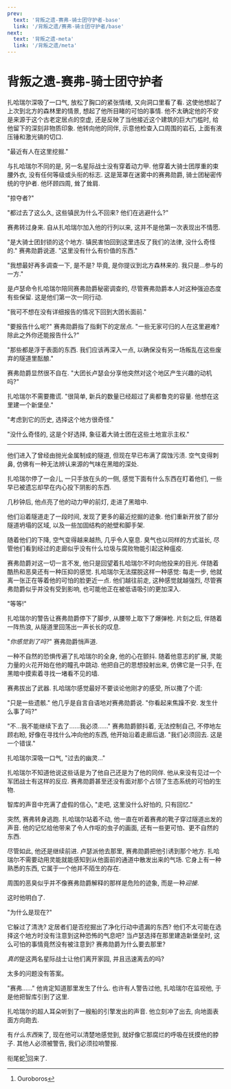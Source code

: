 ```yaml
---
prev:
  text: '背叛之遗-赛弗-骑士团守护者-base'
  link: '/背叛之遗/赛弗-骑士团守护者/base'
next:
  text: '背叛之遗-meta'
  link: '/背叛之遗/meta'
---
```


# 背叛之遗-赛弗-骑士团守护者

扎哈瑞尔深吸了一口气, 放松了胸口的紧张情绪, 又向洞口里看了看. 这使他想起了上次到北方的森林里的情景, 想起了他所目睹的可怕的事情. 他不太确定他的不安是来源于这个古老定居点的空虚, 还是反映了当他接近这个建筑的巨大门槛时, 给他留下的深刻非物质印象. 他转向他的同伴, 示意他检查入口周围的岩石, 上面有液压锤和激光镐的切口.

"最近有人在这里挖掘."

与扎哈瑞尔不同的是, 另一名星际战士没有穿着动力甲. 他穿着大骑士团厚重的束腰外衣, 没有任何等级或头衔的标志. 这是笼罩在迷雾中的赛弗勋爵, 骑士团秘密传统的守护者. 他环顾四周, 耸了耸肩.

"掠夺者?"

"都过去了这么久, 这些镇民为什么不回来? 他们在逃避什么?"

赛弗转过身来. 自从扎哈瑞尔加入他的行列以来, 这并不是他第一次表现出不情愿.

"是大骑士团封锁的这个地方. 镇民害怕回到这里违反了我们的法律, 没什么奇怪的." 赛弗勋爵说道. "这里没有什么有价值的东西."

"我想最好再多调查一下, 是不是? 毕竟, 是你提议到北方森林来的. 我只是…参与的一方."

是卢瑟命令扎哈瑞尔陪同赛弗勋爵秘密调查的, 尽管赛弗勋爵本人对这种强迫态度有些保留. 这是他们第一次一同行动.

"我可不想在没有详细报告的情况下回到大团长面前."

"要报告什么呢?" 赛弗勋爵指了指剩下的定居点. "一些无家可归的人在这里避难? 除此之外你还能报告什么?"

"那些都是浮于表面的东西. 我们应该再深入一点, 以确保没有另一场叛乱在这些废弃的隧道里酝酿."

赛弗勋爵显然很不自在. "大团长卢瑟会分享他突然对这个地区产生兴趣的动机吗?"

扎哈瑞尔不需要撒谎. "很简单, 新兵的数量已经超过了奥都鲁克的容量. 他想在这里建一个新堡垒."

"考虑到它的历史, 选择这个地方很奇怪."

"没什么奇怪的, 这是个好选择, 象征着大骑士团在这些土地宣示主权."

--------

他们进入了曾经由抛光金属制成的隧道, 但现在早已布满了腐蚀污渍. 空气变得刺鼻, 仿佛有一种无法辨认来源的气味在黑暗的深处.

扎哈瑞尔停了一会儿, 一只手放在头的一侧, 感觉下面有什么东西在盯着他们, 一些早已被遗忘却早在内心投下阴影的东西.

几秒钟后, 他点亮了他的动力甲的前灯, 走进了黑暗中.

他们沿着隧道走了一段时间, 发现了更多的最近挖掘的迹象. 他们重新开放了部分隧道坍塌的区域, 以及一些加固结构的舱壁和脚手架.

随着他们的下降, 空气变得越来越热, 几乎令人窒息. 臭气也以同样的方式滋长, 尽管他们看到经过的走廊似乎没有什么垃圾与腐败物能引起这种瘟疫.

赛弗勋爵对这一切一言不发, 他只是回望着扎哈瑞尔不时向他投来的目光. 伴随着酷热和恶臭还有一种压抑的感觉. 扎哈瑞尔无法摆脱这样一种感觉: 每走一步, 他就离一张正在等着他的可怕的脸更近一点. 他们越往前走, 这种感觉就越强烈, 尽管赛弗勋爵似乎并没有受到影响, 也可能他正在被低语吸引的更加深入.

"等等!"

扎哈瑞尔的警告让赛弗勋爵停下了脚步, 从腰带上取下了爆弹枪. 片刻之后, 伴随着一阵热浪, 从隧道里回荡出一声长长的叹息.

"*你感觉到了吗?*" 赛弗勋爵悄声道.

一种不自然的恐惧传遍了扎哈瑞尔的全身, 他的心在颤抖. 随着他意志的扩展, 灵能力量的火花开始在他的瞳孔中跳动. 他把自己的思想投射出来, 仿佛它是一只手, 在黑暗中摸索着寻找一堵看不见的墙.

赛弗拔出了武器. 扎哈瑞尔感觉最好不要谈论他刚才的感受, 所以撒了个谎:

"只是一些遗骸." 他几乎是自言自语地对赛弗勋爵说. "你看起来焦躁不安. 发生什么事了吗?"

"不…我不能继续下去了……我必须……" 赛弗勋爵颤抖着, 无法控制自己, 不停地左顾右盼, 好像在寻找什么冲向他的东西, 他开始沿着走廊后退. "我们必须回去. 这是一个错误."

扎哈瑞尔深吸一口气, "过去的幽灵…"

扎哈瑞尔不知道他说这些话是为了他自己还是为了他的同伴. 他从来没有见过一个军团战士有这样的反应. 赛弗勋爵甚至还没有面对那个占领了生态系统的可怕的生物.

智库的声音中充满了虚假的信心, "走吧, 这里没什么好怕的, 只有回忆."

突然, 赛弗转身逃跑. 扎哈瑞尔站着不动, 他一直在听着赛弗的靴子穿过隧道出发的声音. 他的记忆给他带来了令人作呕的虫子的画面, 还有一些更可怕、更不自然的东西.

尽管如此, 他还是继续前进. 卢瑟派他去那里, 赛弗勋爵把他引诱到那个地方. 扎哈瑞尔不需要动用灵能就能感知到从他面前的通道中散发出来的气场. 它身上有一种熟悉的东西, 它属于一个他并不陌生的存在.

周围的恶臭似乎并不像赛弗勋爵解释的那样是危险的迹象, 而是一种*迎接*.

这时他明白了.

"为什么是现在?"

它躲过了清洗? 定居者们是否挖掘出了净化行动中遗漏的东西? 他们不太可能在选择这个地方时没有注意到这种恐怖的气息吧? 当卢瑟选择在那里建造新堡垒时, 这么可怕的事情竟然没有被注意到? 赛弗勋爵为什么要去那里?

*真的*是这两名星际战士让他们离开家园, 并且迅速离去的吗?

太多的问题没有答案。

"赛弗……" 他肯定知道那里发生了什么. 也许有人警告过他, 扎哈瑞尔在监视他, 于是他把智库引到了这里.

扎哈瑞尔的超人耳朵听到了一艘船的引擎发出的声音. 他立刻冲了出去, 向地面表面方向跑去.

有*什么东西*来了, 现在他可以清楚地感觉到, 就好像它那腐烂的呼吸在抚摸他的脖子. 其他人必须被警告, 我们必须拉响警报.

衔尾蛇[^1]回来了.

[^1]: Ouroboros

